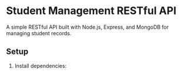 # Student Management RESTful API

A simple RESTful API built with Node.js, Express, and MongoDB for managing student records.

## Setup

1. Install dependencies: